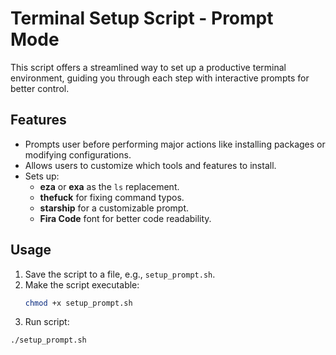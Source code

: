 # Terminal Setup Script - Prompt Mode

This script offers a streamlined way to set up a productive terminal environment, guiding you through each step with interactive prompts for better control.

## Features

- Prompts user before performing major actions like installing packages or modifying configurations.
- Allows users to customize which tools and features to install.
- Sets up:
  - **eza** or **exa** as the `ls` replacement.
  - **thefuck** for fixing command typos.
  - **starship** for a customizable prompt.
  - **Fira Code** font for better code readability.

## Usage

1. Save the script to a file, e.g., `setup_prompt.sh`.
2. Make the script executable:
   ```bash
   chmod +x setup_prompt.sh
   ```
3. Run script:
  ```bash
  ./setup_prompt.sh
  ```
